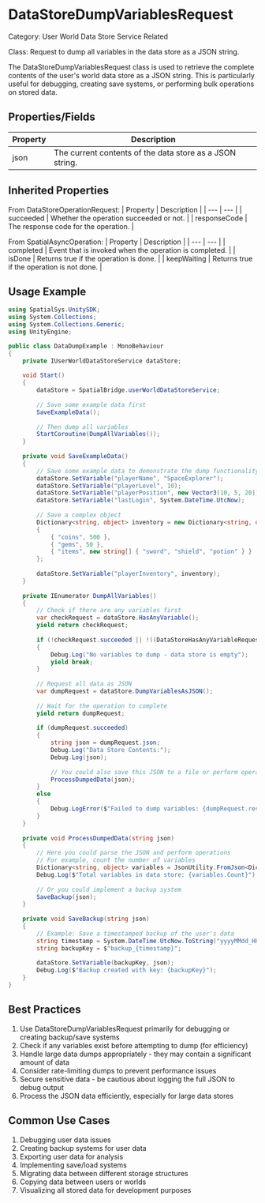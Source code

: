 # DataStoreDumpVariablesRequest

Category: User World Data Store Service Related

Class: Request to dump all variables in the data store as a JSON string.

The DataStoreDumpVariablesRequest class is used to retrieve the complete contents of the user's world data store as a JSON string. This is particularly useful for debugging, creating save systems, or performing bulk operations on stored data.

## Properties/Fields

| Property | Description |
| --- | --- |
| json | The current contents of the data store as a JSON string. |

## Inherited Properties

From DataStoreOperationRequest:
| Property | Description |
| --- | --- |
| succeeded | Whether the operation succeeded or not. |
| responseCode | The response code for the operation. |

From SpatialAsyncOperation:
| Property | Description |
| --- | --- |
| completed | Event that is invoked when the operation is completed. |
| isDone | Returns true if the operation is done. |
| keepWaiting | Returns true if the operation is not done. |

## Usage Example

```csharp
using SpatialSys.UnitySDK;
using System.Collections;
using System.Collections.Generic;
using UnityEngine;

public class DataDumpExample : MonoBehaviour
{
    private IUserWorldDataStoreService dataStore;
    
    void Start()
    {
        dataStore = SpatialBridge.userWorldDataStoreService;
        
        // Save some example data first
        SaveExampleData();
        
        // Then dump all variables
        StartCoroutine(DumpAllVariables());
    }
    
    private void SaveExampleData()
    {
        // Save some example data to demonstrate the dump functionality
        dataStore.SetVariable("playerName", "SpaceExplorer");
        dataStore.SetVariable("playerLevel", 10);
        dataStore.SetVariable("playerPosition", new Vector3(10, 5, 20));
        dataStore.SetVariable("lastLogin", System.DateTime.UtcNow);
        
        // Save a complex object
        Dictionary<string, object> inventory = new Dictionary<string, object>
        {
            { "coins", 500 },
            { "gems", 50 },
            { "items", new string[] { "sword", "shield", "potion" } }
        };
        
        dataStore.SetVariable("playerInventory", inventory);
    }
    
    private IEnumerator DumpAllVariables()
    {
        // Check if there are any variables first
        var checkRequest = dataStore.HasAnyVariable();
        yield return checkRequest;
        
        if (!checkRequest.succeeded || !((DataStoreHasAnyVariableRequest)checkRequest).hasAnyVariable)
        {
            Debug.Log("No variables to dump - data store is empty");
            yield break;
        }
        
        // Request all data as JSON
        var dumpRequest = dataStore.DumpVariablesAsJSON();
        
        // Wait for the operation to complete
        yield return dumpRequest;
        
        if (dumpRequest.succeeded)
        {
            string json = dumpRequest.json;
            Debug.Log("Data Store Contents:");
            Debug.Log(json);
            
            // You could also save this JSON to a file or perform operations on it
            ProcessDumpedData(json);
        }
        else
        {
            Debug.LogError($"Failed to dump variables: {dumpRequest.responseCode}");
        }
    }
    
    private void ProcessDumpedData(string json)
    {
        // Here you could parse the JSON and perform operations
        // For example, count the number of variables
        Dictionary<string, object> variables = JsonUtility.FromJson<Dictionary<string, object>>(json);
        Debug.Log($"Total variables in data store: {variables.Count}");
        
        // Or you could implement a backup system
        SaveBackup(json);
    }
    
    private void SaveBackup(string json)
    {
        // Example: Save a timestamped backup of the user's data
        string timestamp = System.DateTime.UtcNow.ToString("yyyyMMdd_HHmmss");
        string backupKey = $"backup_{timestamp}";
        
        dataStore.SetVariable(backupKey, json);
        Debug.Log($"Backup created with key: {backupKey}");
    }
}
```

## Best Practices

1. Use DataStoreDumpVariablesRequest primarily for debugging or creating backup/save systems
2. Check if any variables exist before attempting to dump (for efficiency)
3. Handle large data dumps appropriately - they may contain a significant amount of data
4. Consider rate-limiting dumps to prevent performance issues
5. Secure sensitive data - be cautious about logging the full JSON to debug output
6. Process the JSON data efficiently, especially for large data stores

## Common Use Cases

1. Debugging user data issues
2. Creating backup systems for user data
3. Exporting user data for analysis
4. Implementing save/load systems
5. Migrating data between different storage structures
6. Copying data between users or worlds
7. Visualizing all stored data for development purposes
